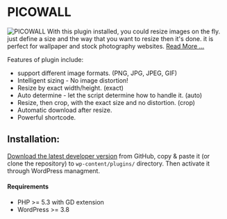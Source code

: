 # PICOWALL
![PICOWALL](http://www.axgig.com/images/79143334053531924012.jpg)
With this plugin installed, you could resize images on the fly. just define a size and the way that you want to resize then it's done. it is perfect for wallpaper and stock photography websites. [Read More ...](https://github.com/iazami/picowall/wiki/Function-Reference)

Features of plugin include:

* support different image formats. (PNG, JPG, JPEG, GIF)
* Intelligent sizing - No image distortion!
* Resize by exact width/height. (exact)
* Auto determine - let the script determine how to handle it. (auto)
* Resize, then crop, with the exact size and no distortion. (crop)
* Automatic download after resize.
* Powerful shortcode.

## Installation:

[Download the latest developer version](https://github.com/iazami/picowall/archive/master.zip) from GitHub, copy & paste it (or clone the repository) to `wp-content/plugins/` directory. Then activate it through WordPress managment.

#### Requirements

* PHP >= 5.3 with GD extension
* WordPress >= 3.8
